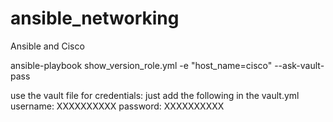 # ansible_networking

Ansible and Cisco

ansible-playbook show_version_role.yml -e "host_name=cisco" --ask-vault-pass

use the vault file for credentials:
just add the following in the vault.yml
username: XXXXXXXXXX
password: XXXXXXXXXX
